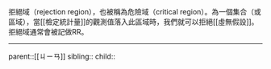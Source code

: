 拒絕域（rejection region），也被稱為危險域（critical region）。為一個集合（或區域），當[[檢定統計量]]的觀測值落入此區域時，我們就可以拒絕[[虛無假設]]。拒絕域通常會被記做RR。

- - -
parent::[[ㄐㄧㄢ]]
sibling::
child::